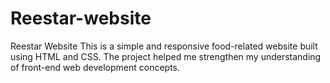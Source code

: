 # Reestar-website
 Reestar Website This is a simple and responsive food-related website built using HTML and CSS. The project helped me strengthen my understanding of front-end web development concepts.
